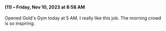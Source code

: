 #### (11) – Friday, Nov 10, 2023 at 8:58 AM

Opened Gold's Gym today at 5 AM. I really like this job. The morning crowd is so inspiring. 
